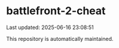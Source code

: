 # battlefront-2-cheat

Last updated: 2025-06-16 23:08:51

This repository is automatically maintained.
